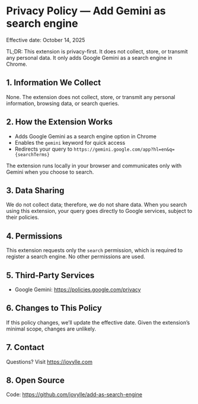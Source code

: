 # Privacy Policy — Add Gemini as search engine

Effective date: October 14, 2025

TL;DR: This extension is privacy-first. It does not collect, store, or transmit any personal data. It only adds Google Gemini as a search engine in Chrome.

## 1. Information We Collect
None. The extension does not collect, store, or transmit any personal information, browsing data, or search queries.

## 2. How the Extension Works
- Adds Google Gemini as a search engine option in Chrome
- Enables the `gemini` keyword for quick access
- Redirects your query to `https://gemini.google.com/app?hl=en&q={searchTerms}`

The extension runs locally in your browser and communicates only with Gemini when you choose to search.

## 3. Data Sharing
We do not collect data; therefore, we do not share data. When you search using this extension, your query goes directly to Google services, subject to their policies.

## 4. Permissions
This extension requests only the `search` permission, which is required to register a search engine. No other permissions are used.

## 5. Third‑Party Services
- Google Gemini: https://policies.google.com/privacy

## 6. Changes to This Policy
If this policy changes, we’ll update the effective date. Given the extension’s minimal scope, changes are unlikely.

## 7. Contact
Questions? Visit https://jovylle.com

## 8. Open Source
Code: https://github.com/jovylle/add-as-search-engine